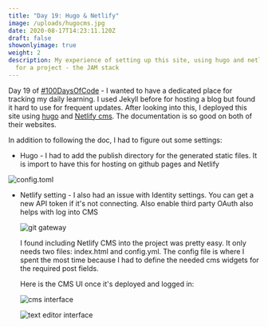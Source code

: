 ```yaml
---
title: "Day 19: Hugo & Netlify"
image: /uploads/hugocms.jpg
date: 2020-08-17T14:23:11.120Z
draft: false
showonlyimage: true
weight: 2
description: My experience of setting up this site, using hugo and netlify cms
  for a project - the JAM stack
---
```

Day 19 of [\#100DaysOfCode](https://twitter.com/hashtag/100DaysOfCode?src=hashtag_click) - I wanted to have a dedicated place for tracking my daily learning. I used Jekyll before for hosting a blog but found it hard to use for frequent updates. After looking into this, I deployed this site using [hugo](https://gohugo.io/getting-started/quick-start/) and [Netlify cms](https://www.netlifycms.org/docs/hugo/#introduction). The documentation is so good on both of their websites. 

In addition to following the doc, I had to figure out some settings:

* Hugo - I had to add the publish directory for the generated static files. It is import to have this for hosting on github pages and Netlify

![config.toml](/uploads/config_toml.jpg "config for hugo publish directory")

* Netlify setting - I also had an issue with Identity settings. You can get a new API token if it's not connecting. Also enable third party OAuth also helps with log into CMS

  ![git gateway](/uploads/netlifysetting.jpg "API token")

  I found including Netlify CMS into the project was pretty easy. It only needs two files: index.html and config.yml. The config file is where I spent the most time because I had to define the needed cms widgets for the required post fields. 

  Here is the CMS UI once it's deployed and logged in:

  ![cms interface](/uploads/screen-shot-2020-08-18-at-3.46.35-am.png "cms interface")

  ![text editor interface](/uploads/screen-shot-2020-08-18-at-4.11.50-am.png "text editor interface")